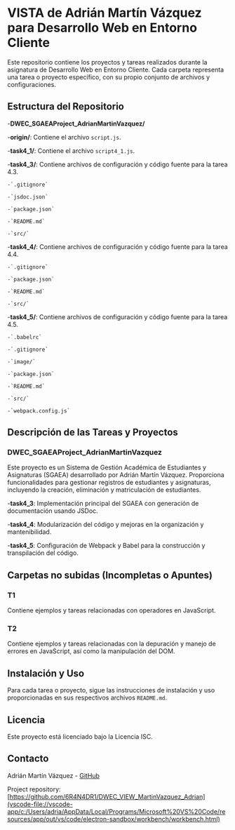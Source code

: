 # VISTA de Adrián Martín Vázquez para Desarrollo Web en Entorno Cliente

Este repositorio contiene los proyectos y tareas realizados durante la asignatura de Desarrollo Web en Entorno Cliente. Cada carpeta representa una tarea o proyecto específico, con su propio conjunto de archivos y configuraciones.

## Estructura del Repositorio

-**DWEC_SGAEAProject_AdrianMartinVazquez/**

  -**origin/**: Contiene el archivo `script.js`.

  -**task4_1/**: Contiene el archivo `script4_1.js`.

  -**task4_3/**: Contiene archivos de configuración y código fuente para la tarea 4.3.

    -`.gitignore`

    -`jsdoc.json`

    -`package.json`

    -`README.md`

    -`src/`

  -**task4_4/**: Contiene archivos de configuración y código fuente para la tarea 4.4.

    -`.gitignore`

    -`package.json`

    -`README.md`

    -`src/`

  -**task4_5/**: Contiene archivos de configuración y código fuente para la tarea 4.5.

    -`.babelrc`

    -`.gitignore`

    -`image/`

    -`package.json`

    -`README.md`

    -`src/`

    -`webpack.config.js`

## Descripción de las Tareas y Proyectos

### DWEC_SGAEAProject_AdrianMartinVazquez

Este proyecto es un Sistema de Gestión Académica de Estudiantes y Asignaturas (SGAEA) desarrollado por Adrián Martín Vázquez. Proporciona funcionalidades para gestionar registros de estudiantes y asignaturas, incluyendo la creación, eliminación y matriculación de estudiantes.

-**task4_3**: Implementación principal del SGAEA con generación de documentación usando JSDoc.

-**task4_4**: Modularización del código y mejoras en la organización y mantenibilidad.

-**task4_5**: Configuración de Webpack y Babel para la construcción y transpilación del código.

## Carpetas no subidas (Incompletas o Apuntes)

### T1

Contiene ejemplos y tareas relacionadas con operadores en JavaScript.

### T2

Contiene ejemplos y tareas relacionadas con la depuración y manejo de errores en JavaScript, así como la manipulación del DOM.

## Instalación y Uso

Para cada tarea o proyecto, sigue las instrucciones de instalación y uso proporcionadas en sus respectivos archivos `README.md`.

## Licencia

Este proyecto está licenciado bajo la Licencia ISC.

## Contacto

Adrián Martín Vázquez - [GitHub](vscode-file://vscode-app/c:/Users/adria/AppData/Local/Programs/Microsoft%20VS%20Code/resources/app/out/vs/code/electron-sandbox/workbench/workbench.html)

Project repository: [https://github.com/6R4N4DR1/DWEC_VIEW_MartinVazquez_Adrian](vscode-file://vscode-app/c:/Users/adria/AppData/Local/Programs/Microsoft%20VS%20Code/resources/app/out/vs/code/electron-sandbox/workbench/workbench.html)
